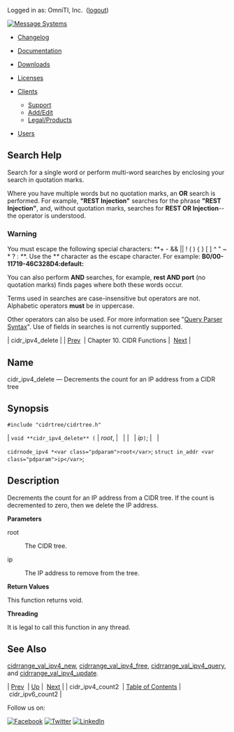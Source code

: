Logged in as: OmniTI, Inc.  ([logout](https://support.messagesystems.com/logout.php))

[![Message Systems](https://support.messagesystems.com/images/ms-white205.png)](https://support.messagesystems.com/start.php) 

*   [Changelog](https://support.messagesystems.com/start.php?show=changelog)
*   [Documentation](https://support.messagesystems.com/docs/)
*   [Downloads](https://support.messagesystems.com/start.php)

*   [Licenses](https://support.messagesystems.com/license_summary.php)
*   <a href="">Clients</a>
    *   [Support](https://support.messagesystems.com/cs.php)
    *   [Add/Edit](https://support.messagesystems.com/edit_client.php)
    *   [Legal/Products](https://support.messagesystems.com/edit_products.php)
*   [Users](https://support.messagesystems.com/edit_customer.php)

## Search Help

Search for a single word or perform multi-word searches by enclosing your search in quotation marks.

Where you have multiple words but no quotation marks, an **OR** search is performed. For example, **"REST Injection"** searches for the phrase **"REST Injection"**, and, without quotation marks, searches for **REST OR Injection**--the operator is understood.

### Warning

You must escape the following special characters: **+ - && || ! ( ) { } [ ] ^ " ~ * ? : \**. Use the **\** character as the escape character. For example: **B0/00-11719-46C328D4\:default\:**

You can also perform **AND** searches, for example, **rest AND port** (no quotation marks) finds pages where both these words occur.

Terms used in searches are case-insensitive but operators are not. Alphabetic operators **must** be in uppercase.

Other operators can also be used. For more information see "[Query Parser Syntax](https://lucene.apache.org/core/old_versioned_docs/versions/3_0_0/queryparsersyntax.html)". Use of fields in searches is not currently supported.

| cidr_ipv4_delete |
| [Prev](apis.cidr_ipv4_count2.php)  | Chapter 10. CIDR Functions |  [Next](apis.cidr_ipv6_count2.php) |

<a name="apis.cidr_ipv4_delete"></a>
## Name

cidr_ipv4_delete — Decrements the count for an IP address from a CIDR tree

## Synopsis

`#include "cidrtree/cidrtree.h"`

| `void **cidr_ipv4_delete** (` | <var class="pdparam">root</var>, |   |
|   | <var class="pdparam">ip</var>`)`; |   |

`cidrnode_ipv4 *<var class="pdparam">root</var>`;
`struct in_addr <var class="pdparam">ip</var>`;<a name="idp20728432"></a>
## Description

Decrements the count for an IP address from a CIDR tree. If the count is decremented to zero, then we delete the IP address.

**Parameters**

<dl class="variablelist">

<dt>root</dt>

<dd>

The CIDR tree.

</dd>

<dt>ip</dt>

<dd>

The IP address to remove from the tree.

</dd>

</dl>

**Return Values**

This function returns void.

**Threading**

It is legal to call this function in any thread.

<a name="idp20736320"></a>
## See Also

[cidrrange_val_ipv4_new](apis.cidrrange_val_ipv4_new.php "cidrrange_val_ipv4_new"), [cidrrange_val_ipv4_free](apis.cidrrange_val_ipv4_free.php "cidrrange_val_ipv4_free"), [cidrrange_val_ipv4_query](apis.cidrrange_val_ipv4_query.php "cidrrange_val_ipv4_query"), and [cidrrange_val_ipv4_update](apis.cidrrange_val_ipv4_update.php "cidrrange_val_ipv4_update").

| [Prev](apis.cidr_ipv4_count2.php)  | [Up](cidr.php) |  [Next](apis.cidr_ipv6_count2.php) |
| cidr_ipv4_count2  | [Table of Contents](index.php) |  cidr_ipv6_count2 |

Follow us on:

[![Facebook](https://support.messagesystems.com/images/icon-facebook.png)](http://www.facebook.com/messagesystems) [![Twitter](https://support.messagesystems.com/images/icon-twitter.png)](http://twitter.com/#!/MessageSystems) [![LinkedIn](https://support.messagesystems.com/images/icon-linkedin.png)](http://www.linkedin.com/company/message-systems)
